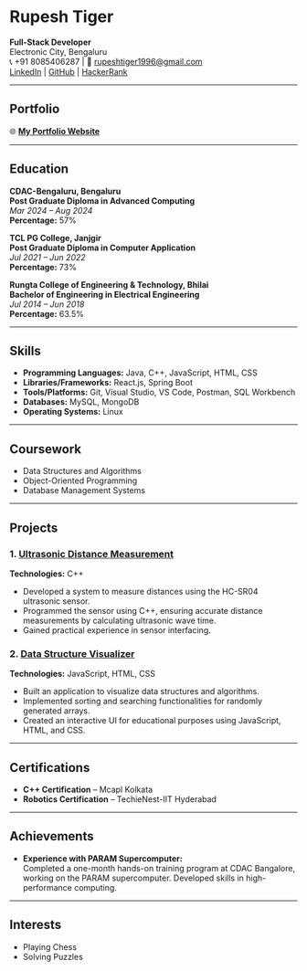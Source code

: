 # Rupesh Tiger  
**Full-Stack Developer**  
Electronic City, Bengaluru  
📞 +91 8085406287 | 📧 [rupeshtiger1996@gmail.com](mailto:rupeshtiger1996@gmail.com)  
[LinkedIn](https://www.linkedin.com/in/your-link) | [GitHub](https://github.com/rupeshtiger) | [HackerRank](https://www.hackerrank.com/your-link)  

---

## Portfolio  
🌐 **[My Portfolio Website](https://rupeshtiger.github.io/)**  

---

## Education  
**CDAC-Bengaluru, Bengaluru**  
**Post Graduate Diploma in Advanced Computing**  
_Mar 2024 – Aug 2024_  
**Percentage:** 57%

**TCL PG College, Janjgir**  
**Post Graduate Diploma in Computer Application**  
_Jul 2021 – Jun 2022_  
**Percentage:** 73%

**Rungta College of Engineering & Technology, Bhilai**  
**Bachelor of Engineering in Electrical Engineering**  
_Jul 2014 – Jun 2018_  
**Percentage:** 63.5%

---

## Skills  
- **Programming Languages:** Java, C++, JavaScript, HTML, CSS  
- **Libraries/Frameworks:** React.js, Spring Boot  
- **Tools/Platforms:** Git, Visual Studio, VS Code, Postman, SQL Workbench  
- **Databases:** MySQL, MongoDB  
- **Operating Systems:** Linux  

---

## Coursework  
- Data Structures and Algorithms  
- Object-Oriented Programming  
- Database Management Systems  

---

## Projects

### 1. [Ultrasonic Distance Measurement](https://github.com/rupeshtiger/your-project-link)  
**Technologies:** C++  
- Developed a system to measure distances using the HC-SR04 ultrasonic sensor.  
- Programmed the sensor using C++, ensuring accurate distance measurements by calculating ultrasonic wave time.  
- Gained practical experience in sensor interfacing.  

### 2. [Data Structure Visualizer](https://github.com/rupeshtiger/cdac-project.git)  
**Technologies:** JavaScript, HTML, CSS  
- Built an application to visualize data structures and algorithms.  
- Implemented sorting and searching functionalities for randomly generated arrays.  
- Created an interactive UI for educational purposes using JavaScript, HTML, and CSS.

---

## Certifications  
- **C++ Certification** – Mcapl Kolkata  
- **Robotics Certification** – TechieNest-IIT Hyderabad  

---

## Achievements  
- **Experience with PARAM Supercomputer:**  
  Completed a one-month hands-on training program at CDAC Bangalore, working on the PARAM supercomputer. Developed skills in high-performance computing.

---

## Interests  
- Playing Chess  
- Solving Puzzles  
